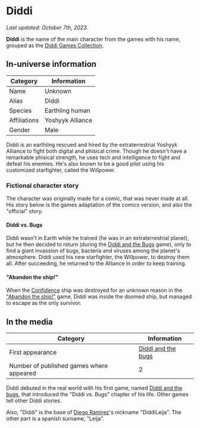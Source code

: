 # Diddi

_Last updated: October 7th, 2023._

**Diddi** is the name of the main character from the games with his name, grouped as the
[Diddi Games Collection](https://itch.io/c/1927005/diddi-games-collection).

## In-universe information

| Category | Information |
|---|---|
| Name | Unknown |
| Alias | Diddi |
| Species | Earthling human |
| Affiliations | Yoshyyk Alliance |
| Gender | Male |

Diddi is an earthling rescued and hired by the extraterrestrial Yoshyyk Alliance to fight both digital and phisical crime.
Though he doesn't have a remarkable phisical strength, he uses tech and intelligence to fight and defeat his enemies.
He's also known to be a good pilot using his customized starfighter, called the Willpower.

### Fictional character story

The character was originally made for a comic, that was never made at all. His story below is the games
adaptation of the comics version, and also the "official" story.

#### Diddi vs. Bugs

Diddi wasn't in Earth while he trained (he was in an extraterrestrial planet),
but he then decided to return \(during the [Diddi and the Bugs](Diddi_and_the_Bugs) game\), only to find a giant invassion
of bugs, bacteria and viruses among the planet's atmosphere. Diddi used his new starfighter, the Willpower, to destroy them
all. After succeeding, he returned to the Alliance in order to keep training.

#### "Abandon the ship!"

When the [Confidence](Confidence) ship was destroyed for an unknown reason in the ["Abandon the ship!"](Abandon_the_Ship)
game, Diddi was inside the doomed ship, but managed to escape as the only survivor.

## In the media

| Category | Information |
|---|---|
| First appearance | [Diddi and the bugs](https://diddileija.itch.io/diddi-and-the-bugs) |
| Number of published games where appeared | 2 |

Diddi debuted in the real world with his first game, named
[Diddi and the bugs](https://diddileija.itch.io/diddi-and-the-bugs), that introduced the "Diddi vs. Bugs" chapter of his
life. Other games tell other Diddi stories.

Also, "Diddi" is the base of [Diego Ramirez](https://diddileija.github.io)'s nickname "DiddiLeija". The other part is a spanish
surname, "Leija".
